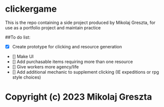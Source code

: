 # clickergame
This is the repo containing a side project produced by Mikolaj Greszta, for use as a portfolio project and maintain practice

##To do list:
- [x] Create prototype for clicking and resource generation
- [] Make UI
- [] Add purchasable items requiring more than one resource
- [] Give workers more agency/life
- [] Add additional mechanic to supplement clicking (IE expeditions or rpg style choices)

# Copyright (c) 2023 Mikolaj Greszta